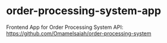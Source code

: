 # order-processing-system-app
Frontend App for Order Processing System API: https://github.com/OmameIsaiah/order-processing-system
